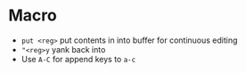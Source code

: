 # Macro
* `put <reg>` put contents in <reg> into buffer for continuous editing
* `"<reg>y` yank back into <reg>
* Use `A-C` for append keys to `a-c`
